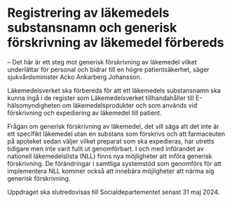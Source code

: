 # Registrering av läkemedels substansnamn och generisk förskrivning av läkemedel förbereds

– Det här är ett steg mot generisk förskrivning av läkemedel vilket underlättar för personal och bidrar till en högre patientsäkerhet, säger sjukvårdsminister Acko Ankarberg Johansson.

Läkemedelsverket ska förbereda för att ett läkemedels substansnamn ska kunna ingå i de register som Läkemedelsverket tillhandahåller till E\-hälsomyndigheten om läkemedelsprodukter och som används vid förskrivning och expediering av läkemedel till patient.

Frågan om generisk förskrivning av läkemedel, det vill säga att det inte är ett specifikt läkemedel utan en substans som förskrivs och att farmaceuten på apoteket sedan väljer vilket preparat som ska expedieras, har utretts tidigare men inte varit fullt ut genomförbart. I och med införandet av nationell läkemedelslista (NLL) finns nya möjligheter att införa generisk förskrivning. De förändringar i samtliga systemstöd som genomförs för att implementera NLL kommer också att innebära möjligheter att närma sig generisk förskrivning.

Uppdraget ska slutredovisas till Socialdepartementet senast 31 maj 2024\.
